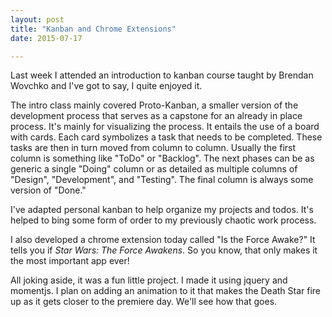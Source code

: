 ```yaml
---
layout: post
title: "Kanban and Chrome Extensions"
date: 2015-07-17

---
```

Last week I attended an introduction to kanban course taught by Brendan Wovchko and I've got to say, I quite enjoyed it.

The intro class mainly covered Proto-Kanban, a smaller version of the development process that serves as a capstone for an already in place process. It's mainly for visualizing the process. It entails the use of a board with cards. Each card symbolizes a task that needs to be completed. These tasks are then in turn moved from column to column. Usually the first column is something like "ToDo" or "Backlog". The next phases can be as generic a single "Doing" column or as detailed as multiple columns of "Design", "Development", and "Testing". The final column is always some version of "Done."

I've adapted personal kanban to help organize my projects and todos.
It's helped to bing some form of order to my previously chaotic
work process.

I also developed a chrome extension today called "Is the Force
Awake?" It tells you if *Star Wars: The Force Awakens*. So you know,
that only makes
it the most important app ever!

All joking aside, it was a fun little project. I made it using
jquery and momentjs. I plan on adding an animation to it that makes the
Death Star fire up as it gets closer to the premiere day. We'll see
how that goes.

